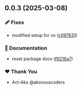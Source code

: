## 0.0.3 (2025-03-08)

### 🩹 Fixes

- modified setup for nx ([c097631](https://github.com/Act-Aks/actlib/commit/c097631))

### 📖 Documentation

- reset package docs ([f9216a7](https://github.com/Act-Aks/actlib/commit/f9216a7))

### ❤️ Thank You

- Act-Aks @aksnovacoders